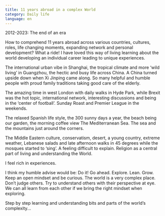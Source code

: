 ```yaml
---
title: 11 years abroad in a complex World
category: Daily life
language: en
---
```

2012-2023: The end of an era

How to comprehend 11 years abroad across various countries, cultures, roles, life changing moments, expanding network and personal development? What a ride! I have loved this way of living learning about the world developing an individual career leading to unique experiences. 

The international urban vibe in Shanghai, the tropical climate and more ‘wild living’ in Guangzhou, the hectic and busy life across China. A China turned upside down when Xi Jinping came along. So many helpful and humble people with proud family traditions taking good care of the elderly.

The amazing time in west London with daily walks in Hyde Park, while Brexit was the hot topic, international network, interesting discussions and being in the ‘center of football’. Sunday Roast and Premier League in the weekends.

The relaxed Spanish life style, the 300 sunny days a year, the beach being our garden, the morning coffee view The Mediterranean Sea. The sea and the mountains just around the corners. 

The Middle Eastern culture, conservatism, desert, a young country, extreme weather, Lebanese salads and late afternoon walks in 45 degrees while the mosques started to ‘sing’. A feeling difficult to explain. Religion as a central part of living and understanding the World. 

I feel rich in experiences. 

I think my humble advise would be: Do it! Go ahead. Explore. Lean. Grow. Keep an open mindset and be curious. The world is a very complex place. Don’t judge others. Try to understand others with their perspective at eye. We can all learn from each other if we bring the right mindset when exploring.

Step by step learning and understanding bits and parts of the world’s complexity...
